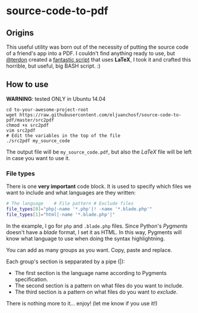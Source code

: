 # source-code-to-pdf

## Origins

This useful utility was born out of the necessity of putting the source code of a friend's app into a PDF.
I couldn't find anything ready to use, but [@terdon](http://superuser.com/users/151431/terdon) created a [fantastic script](http://superuser.com/a/601412/610059) that uses **LaTeX**, I took it and crafted this horrible, but useful, big BASH script. :)

## How to use

**WARNING**: tested ONLY in Ubuntu 14.04

```
cd to-your-awesome-project-root
wget https://raw.githubusercontent.com/eljuanchosf/source-code-to-pdf/master/src2pdf
chmod +x src2pdf
vim src2pdf
# Edit the variables in the top of the file
./src2pdf my_source_code
```

The output file will be `my_source_code.pdf`, but also the *LaTeX* file will be left in case you want to use it.

### File types

There is one **very important** code block. It is used to specify which files we want to include and what languages are they written:

```sh
# The language    # File pattern # Exclude files
file_types[0]="php|-name '*.php'|! -name '*.blade.php'"
file_types[1]="html|-name '*.blade.php'|"
```

In the example, I go for `php` and `.blade.php` files.
Since Python's *Pygments* doesn't have a *blade* format, I set it as HTML. In this way, Pygments will know what language to use when doing the syntax highlightning.

You can add as many groups as you want. Copy, paste and replace.

Each group's section is sepparated by a pipe (|):
* The first section is the language name according to Pygments specification.
* The second section is a pattern on what files do you want to include.
* The third section is a pattern on what files do you want to *exclude*.

There is nothing more to it... enjoy! (let me know if you use it!)
